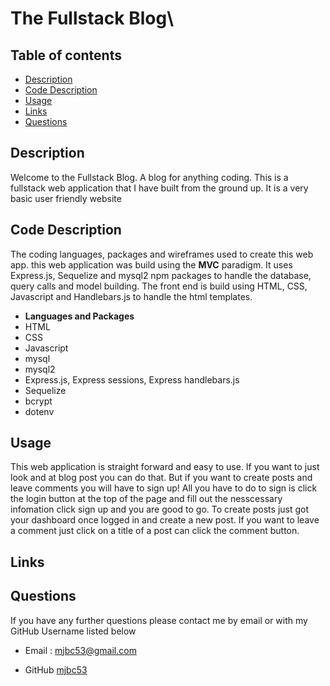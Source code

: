 # The Fullstack Blog\

## Table of contents 
* [Description](#description)
* [Code Description](#CodeDescription)
* [Usage](#usage)
* [Links](#links)
* [Questions](#questions)


## Description
Welcome to the Fullstack Blog. A blog for anything coding. This is a fullstack
web application that I have built from the ground up. It is a very basic user
friendly website

## Code Description
The coding languages, packages and wireframes used to create this web app.
this web application was build using the <strong>MVC</strong> paradigm. It uses
Express.js, Sequelize and mysql2 npm packages to handle the database, query
calls and model building. The front end is build using HTML, CSS, Javascript and
Handlebars.js to handle the html templates. </br>
* <strong>Languages and Packages</strong>
* HTML
* CSS
* Javascript
* mysql
* mysql2
* Express.js, Express sessions, Express handlebars.js
* Sequelize
* bcrypt
* dotenv



## Usage
This web application is straight forward and easy to use. If you want to just
look and at blog post you can do that. But if you want to create posts and leave
comments you will have to sign up! All you have to do to sign is click the login
button at the top of the page and fill out the nesscessary infomation click sign
up and you are good to go. To create posts just got your dashboard once logged
in and create a new post. If you want to leave a comment just click on a title
of a post can click the comment button.


## Links


## Questions
If you have any further questions please contact me by email or with my GitHub Username listed below

* Email : mjbc53@gmail.com

* GitHub [mjbc53](https://github.com/mjbc53) 

